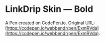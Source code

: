 # LinkDrip Skin — Bold

A Pen created on CodePen.io. Original URL: [https://codepen.io/webbendr/pen/ExmRVda](https://codepen.io/webbendr/pen/ExmRVda).

